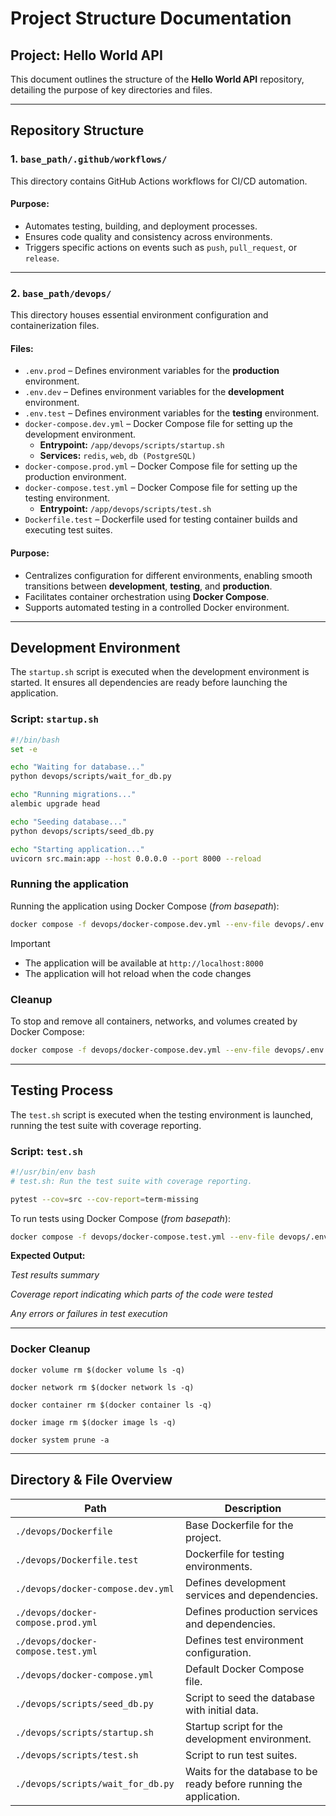 # Project Structure Documentation

## Project: Hello World API

This document outlines the structure of the **Hello World API** repository, detailing the purpose of key directories and files.

---

## Repository Structure

### **1. `base_path/.github/workflows/`**
This directory contains GitHub Actions workflows for CI/CD automation. 

#### **Purpose:**
- Automates testing, building, and deployment processes.
- Ensures code quality and consistency across environments.
- Triggers specific actions on events such as `push`, `pull_request`, or `release`.

---

### **2. `base_path/devops/`**
This directory houses essential environment configuration and containerization files.

#### **Files:**
- `.env.prod` – Defines environment variables for the **production** environment.
- `.env.dev` – Defines environment variables for the **development** environment.
- `.env.test` – Defines environment variables for the **testing** environment.
- `docker-compose.dev.yml` – Docker Compose file for setting up the development environment.
  - **Entrypoint:** `/app/devops/scripts/startup.sh`
  - **Services:** `redis`, `web`, `db (PostgreSQL)`
- `docker-compose.prod.yml` – Docker Compose file for setting up the production environment.
- `docker-compose.test.yml` – Docker Compose file for setting up the testing environment.
  - **Entrypoint:** `/app/devops/scripts/test.sh`
- `Dockerfile.test` – Dockerfile used for testing container builds and executing test suites.

#### **Purpose:**
- Centralizes configuration for different environments, enabling smooth transitions between **development**, **testing**, and **production**.
- Facilitates container orchestration using **Docker Compose**.
- Supports automated testing in a controlled Docker environment.

---

## **Development Environment**
The `startup.sh` script is executed when the development environment is started. It ensures all dependencies are ready before launching the application.

### **Script: `startup.sh`**
```bash
#!/bin/bash
set -e

echo "Waiting for database..."
python devops/scripts/wait_for_db.py

echo "Running migrations..."
alembic upgrade head

echo "Seeding database..."
python devops/scripts/seed_db.py

echo "Starting application..."
uvicorn src.main:app --host 0.0.0.0 --port 8000 --reload
```

### Running the application

Running the application using Docker Compose (*from basepath*):

```bash
docker compose -f devops/docker-compose.dev.yml --env-file devops/.env.dev up --build
```

> [!IMPORTANT]
> - The application will be available at `http://localhost:8000`
> - The application will hot reload when the code changes

### Cleanup

To stop and remove all containers, networks, and volumes created by Docker Compose:

```bash
docker compose -f devops/docker-compose.dev.yml --env-file devops/.env.dev down -v
```
---

## **Testing Process**
The `test.sh` script is executed when the testing environment is launched, running the test suite with coverage reporting.

### **Script: `test.sh`**
```bash
#!/usr/bin/env bash
# test.sh: Run the test suite with coverage reporting.

pytest --cov=src --cov-report=term-missing
```

To run tests using Docker Compose (*from basepath*):

```bash
docker compose -f devops/docker-compose.test.yml --env-file devops/.env.test run --rm test
```

**Expected Output:**

*Test results summary*

*Coverage report indicating which parts of the code were tested*

*Any errors or failures in test execution*

---

### Docker Cleanup

```shell
docker volume rm $(docker volume ls -q)
```

```shell
docker network rm $(docker network ls -q)
```

```shell
docker container rm $(docker container ls -q)
```

```shell
docker image rm $(docker image ls -q)
```

```shell
docker system prune -a
```

---

## **Directory & File Overview**

| Path | Description |
|------|------------|
| `./devops/Dockerfile` | Base Dockerfile for the project. |
| `./devops/Dockerfile.test` | Dockerfile for testing environments. |
| `./devops/docker-compose.dev.yml` | Defines development services and dependencies. |
| `./devops/docker-compose.prod.yml` | Defines production services and dependencies. |
| `./devops/docker-compose.test.yml` | Defines test environment configuration. |
| `./devops/docker-compose.yml` | Default Docker Compose file. |
| `./devops/scripts/seed_db.py` | Script to seed the database with initial data. |
| `./devops/scripts/startup.sh` | Startup script for the development environment. |
| `./devops/scripts/test.sh` | Script to run test suites. |
| `./devops/scripts/wait_for_db.py` | Waits for the database to be ready before running the application. |

